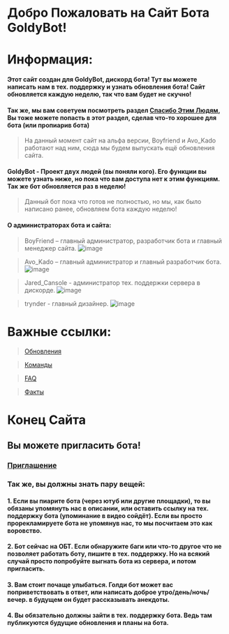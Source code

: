 
# Добро Пожаловать на Сайт Бота GoldyBot!
<!-- Не трогать это -->
<script src = "/goldy.js"> 
</script>


# Информация:
#### Этот сайт создан для GoldyBot, дискорд бота! Тут вы можете написать нам в тех. поддержку и узнать обновления бота! Сайт обновляется каждую неделю, так что вам будет не скучно!
#### Так же, мы вам советуем посмотреть раздел [Спасибо Этим Людям](/thanks), Вы тоже можете попасть в этот раздел, сделав что-то хорошее для бота (или пропиарив бота)
> На данный момент сайт на альфа версии, Boyfriend и Avo_Kado работают над ним, сюда мы будем выпускать ещё обновления сайта.

#### GoldyBot - Проект двух людей (вы поняли кого). Его функции вы можете узнать ниже, но пока что вам доступа нет к этим функциям. Так же бот обновляется раз в неделю! 
> Данный бот пока что готов не полностью, но мы, как было написано ранее, обновляем бота каждую неделю!

#### О администраторах бота и сайта:

> BoyFriend – главный администратор, разработчик бота и главный менеджер сайта.
![image](https://user-images.githubusercontent.com/109531794/189470853-e72048fa-98ed-4dbe-966f-67c20fbf2e71.png)

> Avo_Kado – главный администратор и главный разработчик бота.
![image](https://user-images.githubusercontent.com/109531794/189470881-f6e8132d-8006-4195-b280-dd5128cfab52.png)

> Jared_Cansole - администратор тех. поддержки сервера в дискорде.
![image](https://user-images.githubusercontent.com/109531794/189470894-8cf1af05-3b9b-4ace-8e66-c247e03a4323.png)

> trynder - главный дизайнер.
![image](https://user-images.githubusercontent.com/109531794/189470951-cdb099a5-f95d-4012-978d-0a12624d7b73.png)



# Важные ссылки:

> [Обновления](/upgrades)

> [Команды](/commands)

> [FAQ](/faq)

> [Факты](/facts)




# Конец Сайта
## Вы можете пригласить бота!
### [Приглашение](https://dsc.gg/goldybot123)

### Так же, вы должны знать пару вещей:
#### 1. Если вы пиарите бота (через ютуб или другие площадки), то вы обязаны упомянуть нас в описании, или оставить ссылку на тех. поддержку бота (упоминание в видео сойдёт). Если вы просто прорекламируете бота не упомянув нас, то мы посчитаем это как воровство.
#### 2. Бот сейчас на ОБТ. Если обнаружите баги или что-то другое что не позволяет работать боту, пишите в тех. поддержку. Но на всякий случай просто попробуйте выгнать бота из сервера, и потом пригласить.
#### 3. Вам стоит почаще улыбаться. Голди бот может вас поприветствовать в ответ, или написать доброе утро/день/ночь/вечер. в будущем он будет рассказывать анекдоты.
#### 4. Вы обязательно должны зайти в тех. поддержку бота. Ведь там публикуются будущие обновления и планы на бота.
